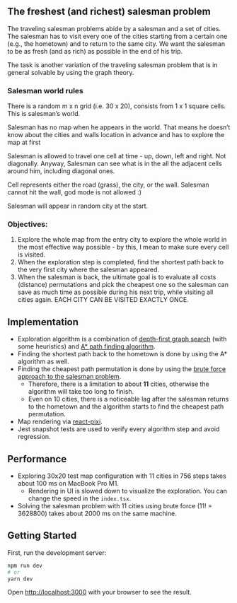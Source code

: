 ## The freshest (and richest) salesman problem

The traveling salesman problems abide by a salesman and a set of cities. The salesman has to visit every one of the cities starting from a certain one (e.g., the hometown) and to return to the same city. We want the salesman to be as fresh (and as rich) as possible in the end of his trip.

The task is another variation of the traveling salesman problem that is in general solvable by using the graph theory.

### Salesman world rules
There is a random m x n grid (i.e. 30 x 20), consists from 1 x 1 square cells. This is salesman’s world.

Salesman has no map when he appears in the world. That means he doesn’t know about the cities and walls location in advance and has to explore the map at first

Salesman is allowed to travel one cell at time - up, down, left and right. Not diagonally.
Anyway, Salesman can see what is in the all the adjacent cells around him, including diagonal ones.

Cell represents either the road (grass), the city, or the wall.
Salesman cannot hit the wall, god mode is not allowed :)

Salesman will appear in random city at the start.

### Objectives:
1. Explore the whole map from the entry city to explore the whole world in the most effective way possible - by this, I mean to make sure every cell is visited.
2. When the exploration step is completed, find the shortest path back to the very first city where the salesman appeared.
3. When the salesman is back, the ultimate goal is to evaluate all costs (distance) permutations and pick the cheapest one so the salesman can save as much time as possible during his next trip, while visiting all cities again. EACH CITY CAN BE VISITED EXACTLY ONCE.

## Implementation
- Exploration algorithm is a combination of [depth-first graph search](https://en.wikipedia.org/wiki/Depth-first_search) (with some heuristics) and [A* path finding algorithm](https://cs.wikipedia.org/wiki/A*).
- Finding the shortest path back to the hometown is done by using the A* algorithm as well.
- Finding the cheapest path permutation is done by using the [brute force approach to the salesman problem](https://www.geeksforgeeks.org/travelling-salesman-problem-set-1/). 
  - Therefore, there is a limitation to about **11** cities, otherwise the algorithm will take too long to finish.
  - Even on 10 cities, there is a noticeable lag after the salesman returns to the hometown and the algorithm starts to find the cheapest path permutation.
- Map rendering via [react-pixi](https://reactpixi.org/).
- Jest snapshot tests are used to verify every algorithm step and avoid regression.

## Performance
- Exploring 30x20 test map configuration with 11 cities in 756 steps takes about 100 ms on MacBook Pro M1.
  - Rendering in UI is slowed down to visualize the exploration. You can change the speed in the `index.tsx`.
- Solving the salesman problem with 11 cities using brute force (11! = 3628800) takes about 2000 ms on the same machine.

## Getting Started

First, run the development server:

```bash
npm run dev
# or
yarn dev
```

Open [http://localhost:3000](http://localhost:3000) with your browser to see the result.


